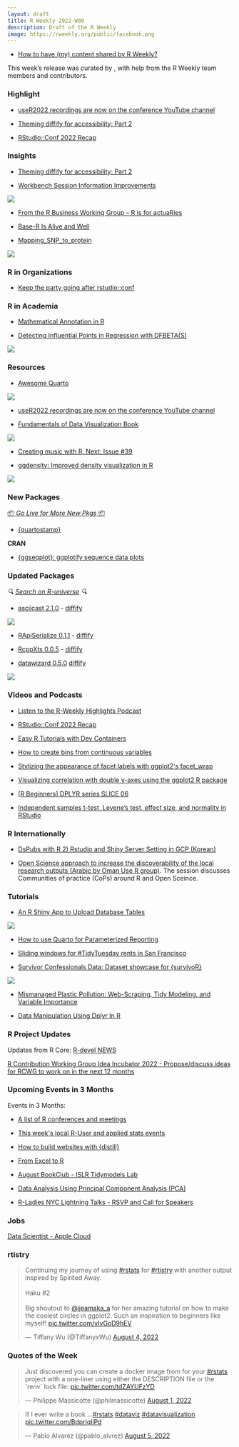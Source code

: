 ```yaml
---
layout: draft
title: R Weekly 2022-W00
description: Draft of the R Weekly
image: https://rweekly.org/public/facebook.png
---
```



+ [How to have (my) content shared by R Weekly?](https://github.com/rweekly/rweekly.org#how-to-have-my-content-shared-by-r-weekly)

This week’s release was curated by [](), with help from the R Weekly team members and contributors.



###  Highlight


- [useR2022 recordings are now on the conference YouTube channel](https://www.youtube.com/channel/UCv_a9ZGZOH588wUZHZl6T_g/playlists)

- [Theming diffify for accessibility: Part 2](https://www.jumpingrivers.com/blog/theming-diffify-accessibility-2/)

- [RStudio::Conf 2022 Recap](https://www.youtube.com/watch?v=_sQGiu4fWqc)

### Insights

- [Theming diffify for accessibility: Part 2](https://www.jumpingrivers.com/blog/theming-diffify-accessibility-2/)

+ [Workbench Session Information Improvements](https://www.rstudio.com/blog/homepage-session-information-improvements/)

![](https://raw.githubusercontent.com/rweekly/image/master/2022-08-08/rstudio.jpeg)

+ [From the R Business Working Group – R is for actuaRies](https://www.r-consortium.org/blog/2022/08/03/from-the-r-business-working-group-r-is-for-actuaries)

+ [Base-R Is Alive and Well](https://matloff.wordpress.com/2022/08/06/base-r-is-alive-and-well/)

+ [Mapping_SNP_to_protein](https://github.com/Close-your-eyes/Mapping_SNP_to_protein)

![](https://raw.githubusercontent.com/rweekly/image/master/2022-08-08/resized-image-snp.jpeg)


###  R in Organizations

+ [Keep the party going after rstudio::conf](https://www.rstudio.com/blog/rstudio-community-monthly-events-roundup-august-2022/)

###  R in Academia

+ [Mathematical Annotation in R](https://data.library.virginia.edu/mathematical-annotation-in-r/)

+ [Detecting Influential Points in Regression with DFBETA(S)](https://data.library.virginia.edu/detecting-influential-points-in-regression-with-dfbetas/)

![](https://raw.githubusercontent.com/rweekly/image/master/2022-08-08/outlier.jpeg)

###  Resources

- [Awesome Quarto](https://github.com/mcanouil/awesome-quarto)

![](https://raw.githubusercontent.com/rweekly/image/master/2022-08-08/quarto.png)

- [useR2022 recordings are now on the conference YouTube channel](https://www.youtube.com/channel/UCv_a9ZGZOH588wUZHZl6T_g/playlists)

- [Fundamentals of Data Visualization Book](https://clauswilke.com/dataviz/)

![](https://raw.githubusercontent.com/rweekly/image/master/2022-08-08/book.png)

+ [Creating music with R, Next: Issue #39](https://www.getrevue.co/profile/harshbutjust/issues/creating-music-with-r-next-issue-39-1256602)

+ [ggdensity: Improved density visualization in R](https://jamesotto852.github.io/JSM-2022/#/)

![](https://raw.githubusercontent.com/rweekly/image/master/2022-08-08/density.jpeg)


###  New Packages

<p class="added-hostname"><a href="https://rweekly.org/live" target="_blank" class="externalLink">📦 <i>Go Live for More New Pkgs</i> 📦</a></p>

- [{quartostamp}](https://github.com/matt-dray/quartostamp)

**CRAN**

- [{ggseqplot}: ggplotify sequence data plots](https://github.com/maraab23/ggseqplot/)

### Updated Packages

<i>🔍 [Search on R-universe](https://r-universe.dev/search/) 🔍</i>

+ [asciicast 2.1.0](https://github.com/r-lib/asciicast) - [diffify](https://diffify.com/R/asciicast/2.0.0/2.1.0)

![](https://raw.githubusercontent.com/rweekly/image/master/2022-08-08/asc.svg)

+ [RApiSerialize 0.1.1](http://dirk.eddelbuettel.com/blog/2022/08/07#rapiserialize_0.1.1) - [diffify](https://diffify.com/R/RApiSerialize/0.1.0/0.1.1)

+ [RcppXts 0.0.5](http://dirk.eddelbuettel.com/blog/2022/08/05#rcppxts_0.0.5) - [diffify](https://diffify.com/R/RcppXts/0.0.4/0.0.5)

+ [datawizard 0.5.0](https://github.com/easystats/datawizard/) [diffify](https://diffify.com/R/datawizard/0.4.1/0.5.0)

![](https://raw.githubusercontent.com/rweekly/image/master/2022-08-08/datawizard.gif)


###  Videos and Podcasts

* [Listen to the R-Weekly Highlights Podcast](https://rweekly.fireside.fm/)

* [RStudio::Conf 2022 Recap](https://www.youtube.com/watch?v=_sQGiu4fWqc)

+ [Easy R Tutorials with Dev Containers](https://blog.revolutionanalytics.com/2022/08/dev-containers-for-r.html)

+ [How to create bins from continuous variables](https://www.youtube.com/watch?v=1vqpZH6bWYo)

+ [Stylizing the appearance of facet labels with ggplot2's facet_wrap](https://www.youtube.com/watch?v=v1hTB2b_YkE)

+ [Visualizing correlation with double y-axes using the ggplot2 R package](https://www.youtube.com/watch?v=ir-NMcrYD-I)

+ [[R Beginners] DPLYR series SLICE 06](https://www.youtube.com/watch?v=AbSz6cXKqz8)

+ [Independent samples t-test, Levene’s test, effect size, and normality in RStudio](https://www.youtube.com/watch?v=6PkCu6LhLBg)


### R Internationally

- [DsPubs with R 2) Rstudio and Shiny Server Setting in GCP (Korean)](https://www.youtube.com/watch?v=60wUhkj2vdY)

- [Open Science approach to increase the discoverability of the local research outputs (Arabic by Oman Use R group)](https://www.youtube.com/watch?v=tF52ck_-9DU&t=110s). The session discusses Communities of practice (CoPs) around R and Open Sceince.

###  Tutorials

- [An R Shiny App to Upload Database Tables](https://medium.com/@mcodrescu/an-r-shiny-app-to-upload-database-tables-95accc75de5)

![](https://raw.githubusercontent.com/rweekly/image/master/2022-08-08/ass_database.jpeg)

- [How to use Quarto for Parameterized Reporting](https://www.mm218.dev/posts/2022-08-04-how-to-use-quarto-for-parameterized-reporting/)

+ [Sliding windows for #TidyTuesday rents in San Francisco](https://juliasilge.com/blog/sf-rent/)

+ [Survivor Confessionals Data: Dataset showcase for {survivoR}](http://gradientdescending.com/survivor-confessionals-data-dataset-showcase-for-survivor/?utm_source=rss&utm_medium=rss&utm_campaign=survivor-confessionals-data-dataset-showcase-for-survivor)

![](https://raw.githubusercontent.com/rweekly/image/master/2022-08-08/survivor.jpeg)

+ [Mismanaged Plastic Pollution: Web-Scraping, Tidy Modeling, and Variable Importance](https://datageeek.com/2022/07/29/comparing-plastic-pollution-modeling-with-tidymodels-and-variable-importance/)

+ [Data Manipulation Using Dplyr In R](https://medium.com/mlearning-ai/data-manipulation-using-dplyr-in-r-9f930580f0e3)

<!--<div class="post-more-begin></div><div class="post-more-end"></div>-->

###  R Project Updates

Updates from R Core: [R-devel NEWS](http://developer.r-project.org/blosxom.cgi/R-devel/NEWS)

[R Contribution Working Group Idea Incubator 2022 - Propose/discuss ideas for RCWG to work on in the next 12 months](https://github.com/r-devel/rcontribution/blob/main/ideas_incubator.md)

###  Upcoming Events in 3 Months

Events in 3 Months:

+ [A list of R conferences and meetings](https://jumpingrivers.github.io/meetingsR/events.html)

+ [This week's local R-User and applied stats events](https://community.rstudio.com/c/irl)

+ [How to build websites with {distill}](https://www.meetup.com/oman-r-user/events/287473261/?_xtd=gqFyqTI5MjQyMDY2OaFwo2FwaQ&from=ref)

+ [From Excel to R](https://www.meetup.com/rladies-gaborone/events/286104389/)

+ [August BookClub - ISLR Tidymodels Lab](https://www.meetup.com/rladies-philly/events/287082225/)
 
+ [Data Analysis Using Principal Component Analysis (PCA)](https://www.meetup.com/rladies-chennai/events/287181350/)

+ [R-Ladies NYC Lightning Talks - RSVP and Call for Speakers](https://www.meetup.com/rladies-newyork/events/287520144/)



### Jobs

[Data Scientist - Apple Cloud](https://jobs.apple.com/en-us/details/200400071/data-scientist-apple-cloud-services-r-programming)



### rtistry

<blockquote class="twitter-tweet"><p lang="en" dir="ltr">Continuing my journey of using <a href="https://twitter.com/hashtag/rstats?src=hash&amp;ref_src=twsrc%5Etfw">#rstats</a> for <a href="https://twitter.com/hashtag/rtistry?src=hash&amp;ref_src=twsrc%5Etfw">#rtistry</a> with another output inspired by Spirited Away.<br><br>Haku #2<br><br>Big shoutout to <a href="https://twitter.com/ijeamaka_a?ref_src=twsrc%5Etfw">@ijeamaka_a</a> for her amazing tutorial on how to make the coolest circles in ggplot2. Such an inspiration to beginners like myself! <a href="https://t.co/vIvGoD9hEV">pic.twitter.com/vIvGoD9hEV</a></p>&mdash; Tiffany Wu (@TiffanyxWu) <a href="https://twitter.com/TiffanyxWu/status/1555164692770955264?ref_src=twsrc%5Etfw">August 4, 2022</a></blockquote> <script async src="https://platform.twitter.com/widgets.js" charset="utf-8"></script>

###  Quotes of the Week

<blockquote class="twitter-tweet"><p lang="en" dir="ltr">Just discovered you can create a docker image from for your <a href="https://twitter.com/hashtag/rstats?src=hash&amp;ref_src=twsrc%5Etfw">#rstats</a> project with a one-liner using either the DESCRIPTION file or the `renv` lock file: <a href="https://t.co/tdZAYUFzYD">pic.twitter.com/tdZAYUFzYD</a></p>&mdash; Philippe Massicotte (@philmassicotte) <a href="https://twitter.com/philmassicotte/status/1554063172381954051?ref_src=twsrc%5Etfw">August 1, 2022</a></blockquote> <script async src="https://platform.twitter.com/widgets.js" charset="utf-8"></script>

<blockquote class="twitter-tweet"><p lang="en" dir="ltr">If I ever write a book ...<a href="https://twitter.com/hashtag/rstats?src=hash&amp;ref_src=twsrc%5Etfw">#rstats</a> <a href="https://twitter.com/hashtag/dataviz?src=hash&amp;ref_src=twsrc%5Etfw">#dataviz</a> <a href="https://twitter.com/hashtag/datavisualization?src=hash&amp;ref_src=twsrc%5Etfw">#datavisualization</a> <a href="https://t.co/BdprjqIiPd">pic.twitter.com/BdprjqIiPd</a></p>&mdash; Pablo Alvarez (@pablo_alvrez) <a href="https://twitter.com/pablo_alvrez/status/1555539596749979649?ref_src=twsrc%5Etfw">August 5, 2022</a></blockquote> <script async src="https://platform.twitter.com/widgets.js" charset="utf-8"></script>
